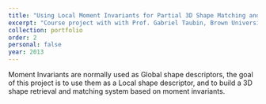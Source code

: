 ```yaml
---
title: "Using Local Moment Invariants for Partial 3D Shape Matching and Retrieval"
excerpt: "Course project with with Prof. Gabriel Taubin, Brown University. (2013)<br/><img src='/images/3d_similarity1.png'>"
collection: portfolio
order: 2
personal: false
year: 2013
---
```


Moment Invariants are normally used as Global shape descriptors, the goal of this project is to use them as a Local shape descriptor, and to build a 3D shape retrieval and matching system based on moment invariants.
